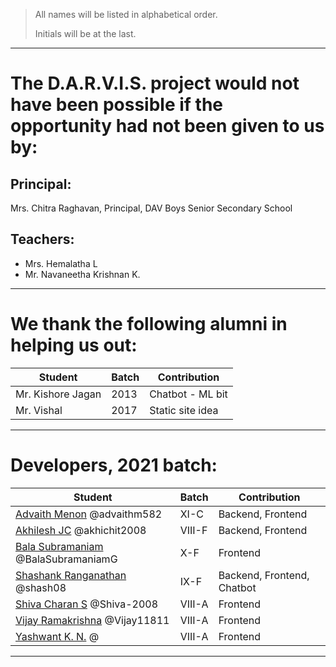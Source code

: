 > All names will be listed in alphabetical order.
>
> Initials will be at the last.

---

# The D.A.R.V.I.S. project would not have been possible if the opportunity had not been given to us by:

## Principal:
Mrs. Chitra Raghavan, Principal, DAV Boys Senior Secondary School

## Teachers:
 - Mrs. Hemalatha L
 - Mr. Navaneetha Krishnan K.

---

# We thank the following alumni in helping us out:
Student | Batch | Contribution
--------|-------|--------------
Mr. Kishore Jagan | 2013 | Chatbot - ML bit
Mr. Vishal | 2017 | Static site idea

---

# Developers, 2021 batch:
Student | Batch | Contribution
--------|-------|--------------
[Advaith Menon](https://github.com/advaithm582) @advaithm582 | XI-C | Backend, Frontend
[Akhilesh JC](https://github.com/akhichit2008) @akhichit2008 | VIII-F | Backend, Frontend
[Bala Subramaniam](https://github.com/BalaSubramaniamG) @BalaSubramaniamG | X-F | Frontend
[Shashank Ranganathan](https://github.com/shash08) @shash08 | IX-F | Backend, Frontend, Chatbot
[Shiva Charan S](https://github.com/Shiva-2008) @Shiva-2008 | VIII-A | Frontend
[Vijay Ramakrishna](https://github.com/Vijay11811) @Vijay11811 | VIII-A | Frontend
[Yashwant K. N.]() @ | VIII-A | Frontend

---
